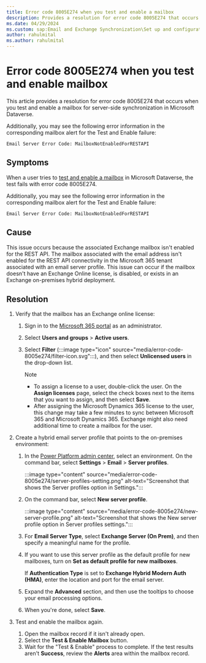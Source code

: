 ```yaml
---
title: Error code 8005E274 when you test and enable a mailbox
description: Provides a resolution for error code 8005E274 that occurs when you test and enable a mailbox for server-side synchronization.
ms.date: 04/29/2024
ms.custom: sap:Email and Exchange Synchronization\Set up and configuration of server-side synchronization
author: rahulmital
ms.author: rahulmital
---
```

# Error code 8005E274 when you test and enable mailbox

This article provides a resolution for error code 8005E274 that occurs when you test and enable a mailbox for server-side synchronization in Microsoft Dataverse. 

Additionally, you may see the following error information in the corresponding mailbox alert for the Test and Enable failure: 

`Email Server Error Code: MailboxNotEnabledForRESTAPI`

## Symptoms

When a user tries to [test and enable a mailbox](/power-platform/admin/connect-exchange-online#test-the-configuration-of-mailboxes) in Microsoft Dataverse, the test fails with error code 8005E274. 

Additionally, you may see the following error information in the corresponding mailbox alert for the Test and Enable failure: 

`Email Server Error Code: MailboxNotEnabledForRESTAPI`

## Cause

This issue occurs because the associated Exchange mailbox isn't enabled for the REST API. The mailbox associated with the email address isn't enabled for the REST API connectivity in the Microsoft 365 tenant associated with an email server profile. This issue can occur if the mailbox doesn't have an Exchange Online license, is disabled, or exists in an Exchange on-premises hybrid deployment.

## Resolution

1. Verify that the mailbox has an Exchange online license:

   1. Sign in to the [Microsoft 365 portal](https://portal.office.com) as an administrator.
   2. Select **Users and groups** > **Active users**.
   3. Select **Filter** (:::image type="icon" source="media/error-code-8005e274/filter-icon.svg":::), and then select **Unlicensed users** in the drop-down list.

       > [!NOTE]
       >
       > - To assign a license to a user, double-click the user. On the **Assign licenses** page, select the check boxes next to the items that you want to assign, and then select **Save**.
       > - After assigning the Microsoft Dynamics 365 license to the user, this change may take a few minutes to sync between Microsoft 365 and Microsoft Dynamics 365. Exchange might also need additional time to create a mailbox for the user.

2. Create a hybrid email server profile that points to the on-premises environment:

    1. In the [Power Platform admin center](https://admin.powerplatform.microsoft.com/), select an environment. On the command bar, select **Settings** > **Email** > **Server profiles**.

        :::image type="content" source="media/error-code-8005e274/server-profiles-setting.png" alt-text="Screenshot that shows the Server profiles option in Settings.":::

    2. On the command bar, select **New server profile**.

        :::image type="content" source="media/error-code-8005e274/new-server-profile.png" alt-text="Screenshot that shows the New server profile option in Server profiles settings.":::

    3. For **Email Server Type**, select **Exchange Server (On Prem)**, and then specify a meaningful name for the profile.

    4. If you want to use this server profile as the default profile for new mailboxes, turn on **Set as default profile for new mailboxes**.

        If **Authentication Type** is set to **Exchange Hybrid Modern Auth (HMA)**, enter the location and port for the email server.

    5. Expand the **Advanced** section, and then use the tooltips to choose your email processing options.
    6. When you're done, select **Save**.

3. Test and enable the mailbox again.

    1. Open the mailbox record if it isn't already open.
    2. Select the **Test & Enable Mailbox** button.
    3. Wait for the "Test & Enable" process to complete. If the test results aren't **Success**, review the **Alerts** area within the mailbox record.
